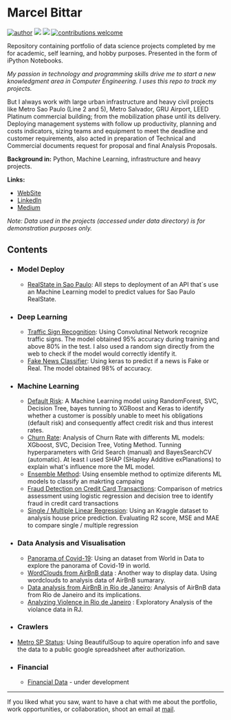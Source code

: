 # Marcel Bittar

[![author](https://img.shields.io/badge/Author-MarcelBittar-blue)](https://www.linkedin.com/in/marcelbittar/) [![](https://img.shields.io/badge/python-3.8.6+-blue.svg)](https://www.python.org/downloads/release/python-386/)  [![](https://img.shields.io/github/languages/top/mabittar/Portfolio)](https://mabittar.github.io/)  [![contributions welcome](https://img.shields.io/badge/contributions-welcome-brightgreen.svg?style=flat)](https://github.com/mabittar/Portfolio/issues)



Repository containing portfolio of data science projects completed by me for academic, self learning, and hobby purposes. Presented in the form of iPython Notebooks.

*My passion in technology and programming skills drive me to start a new knowledgment area in Computer Engineering. I uses this repo to track my projects.*

But I always work with large urban infrastructure and heavy civil projects like Metro Sao Paulo (Line 2 and 5), Metro Salvador, GRU Airport, LEED Platinum commercial building;
from the mobilization phase until its delivery. Deploying management systems with follow up productivity, planning and costs indicators, sizing teams and equipment to meet the deadline and customer requirements, also acted in preparation of Technical and Commercial documents request for proposal and final Analysis Proposals.




**Background in:** Python, Machine Learning, infrastructure and heavy projects.

**Links:**
* [WebSite](https://mabittar.github.io/)
* [LinkedIn](https://www.linkedin.com/in/marcelbittar/?locale=en_US)
* [Medium](https://medium.com/@marcelmartinsbittar)


_Note: Data used in the projects (accessed under data directory) is for demonstration purposes only._

## Contents

- ### Model Deploy
  * [RealState in Sao Paulo](https://github.com/mabittar/imovsp): All steps to deployment of an API that´s use an Machine Learning model to predict values for Sao Paulo RealState.
  
- ### Deep Learning
   * [Traffic Sign Recognition](https://github.com/mabittar/Portfolio/blob/master/Reconhecendo_Sinais_Tr%C3%A2nsito.ipynb): Using Convolutinal Network recognize traffic signs. The model obtained 95% accuracy during training and above 80% in the test. I also used a random sign directly from the web to check if the model would correctly identify it.
   * [Fake News Classifier](https://github.com/mabittar/Portfolio/blob/master/Classificador_FakeNews.ipynb): Using keras to predict if a news is Fake or Real. The model obtained 98% of accuracy.

- ### Machine Learning
    * [Default Risk](https://github.com/mabittar/Portfolio/blob/master/Risco_Inadimpl%C3%AAncia.ipynb): A Machine Learning model using RandomForest, SVC, Decision Tree, bayes tunning to XGBoost and Keras to identify whether a customer is possibly unable to meet his obligations (default risk) and consequently affect credit risk and thus interest rates.
    * [Churn Rate](https://github.com/mabittar/Portfolio/blob/master/Churn_Predict.ipynb): Analysis of Churn Rate with differents ML models: XGboost, SVC, Decision Tree, Voting Method. Tunning hyperparameters with Grid Search (manual) and BayesSearchCV (automatic). At least I used SHAP (SHapley Additive exPlanations) to explain what's influence more the ML model.
    * [Ensemble Method](https://github.com/mabittar/Portfolio/blob/master/ML11_Ensemble.ipynb): Using ensemble method to optimize diferents ML models to classify an makrting campaing
    * [Fraud Detection on Credit Card Transactions](https://github.com/mabittar/Portfolio/blob/master/Detec%C3%A7%C3%A3o_de_Fraude_em_CC.ipynb): Comparison of metrics assessment using logistic regression and decision tree to identify fraud in credit card transactions
    * [Single / Multiple Linear Regression](https://github.com/mabittar/Portfolio/blob/master/ML2_Regressao_Linear.ipynb): Using an Kraggle dataset to analysis house price prediction. Evaluating R2 score, MSE and MAE to compare single / multiple regression

- ### Data Analysis and Visualisation

   * [Panorama of Covid-19](https://github.com/mabittar/Portfolio/blob/master/Panorama_do_COVID_19_no_Mundo.ipynb): Using an dataset from World in Data to explore the panorama of Covid-19 in world.
   * [WordClouds from AirBnB data](https://github.com/mabittar/Portfolio/blob/master/Wordcloud.ipynb) : Another way to display data. Using wordclouds to analysis data of AirBnB sumarary.
   * [Data analysis from AirBnB in Rio de Janeiro](https://github.com/mabittar/Portfolio/blob/master/Analise_de_Dados_dispon%C3%ADvel_no_Airbnb.ipynb): Analysis of AirBnB data from Rio de Janeiro and its implications.
   * [Analyzing Violence in Rio de Janeiro](https://github.com/mabittar/Portfolio/blob/master/Analisando_a_Viol%C3%AAncia_no_Rio_de_Janeiro.ipynb) : Exploratory Analysis of the violance data in RJ.

- ### Crawlers

 * [Metro SP Status](https://github.com/mabittar/Portfolio/blob/master/MetroSP_crawler.ipynb): Using BeautifulSoup to aquire operation info and save the data to a public google spreadsheet after authorization.
   
   
- ### Financial
  * [Financial Data](https://github.com/mabittar/FinancialData) - under development 

---

If you liked what you saw, want to have a chat with me about the portfolio, work opportunities, or collaboration, shoot an email at [mail](ma_bittar@yahoo.com.br). 
